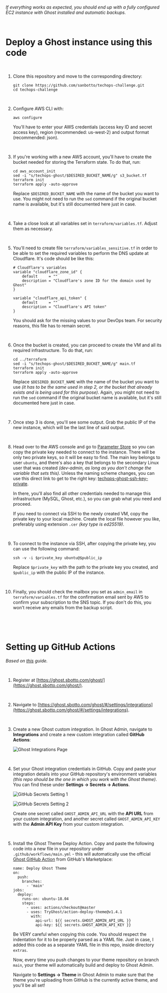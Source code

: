 _If everything works as expected, you should end up with a fully configured EC2 instance with Ghost installed and automatic backups._

&#x200B;

# Deploy a Ghost instance using this code

&#x200B;

1. Clone this repository and move to the corresponding directory:

	```
	git clone https://github.com/sanbotto/techops-challenge.git
	cd techops-challenge
	```

&#x200B;

2. Configure AWS CLI with:

	```
	aws configure
	```
	
	You'll have to enter your AWS credentials (access key ID and secret access key), region (recommended: us-west-2) and output format (recommended: json).

&#x200B;

3. If you're working with a new AWS account, you'll have to create the bucket needed for storing the Terraform state. To do that, run:

	```
	cd aws_account_init
	sed -i "s/techops-ghost/$DESIRED_BUCKET_NAME/g" s3_bucket.tf
	terraform init
	terraform apply -auto-approve
	```

	Replace `$DESIRED_BUCKET_NAME` with the name of the bucket you want to use. You might not need to run the `sed` command if the original bucket name is available, but it's still documented here just in case.

&#x200B;

4. Take a close look at all variables set in `terraform/variables.tf`. Adjust them as necessary.

&#x200B;

5. You'll need to create file `terraform/variables_sensitive.tf` in order to be able to set the required variables to perform the DNS update at Cloudflare. It's code should be like this:

	```
	# Cloudflare's variables
	variable "cloudflare_zone_id" {
		default     = ""
		description = "Cloudflare's zone ID for the domain used by Ghost"
	}

	variable "cloudflare_api_token" {
		default     = ""
		description = "Cloudflare's API token"
	}
	```

	You should ask for the missing values to your DevOps team. For security reasons, this file has to remain secret.

&#x200B;

6. Once the bucket is created, you can proceed to create the VM and all its required infrastructure. To do that, run:

	```
	cd ../terraform
	sed -i "s/techops-ghost/$DESIRED_BUCKET_NAME/g" main.tf
	terraform init
	terraform apply -auto-approve
	```

	Replace `$DESIRED_BUCKET_NAME` with the name of the bucket you want to use _(it has to be the same used in step 2, or the bucket that already exists and is being used for this purpose)_. Again, you might not need to run the `sed` command if the original bucket name is available, but it's still documented here just in case.

&#x200B;

7. Once step 3 is done, you'll see some output. Grab the public IP of the new instance, which will be the last line of said output.

&#x200B;

8. Head over to the AWS console and go to [Parameter Store](https://us-west-2.console.aws.amazon.com/systems-manager/parameters/?region=us-west-2&tab=Table) so you can copy the private key needed to connect to the instance. There will be only two private keys, so it will be easy to find. The main key belongs to user `ubuntu`, and there's also a key that belongs to the secondary Linux user that was created _(dev-admin, as long as you don't change the variable that sets this)_. Unless the naming scheme changes, you can use this direct link to get to the right key: [techops-ghost-ssh-key-private](https://us-west-2.console.aws.amazon.com/systems-manager/parameters/techops-ghost/techops-ghost-ssh-key-private/description?region=us-west-2&tab=Table).

	In there, you'll also find all other credentials needed to manage this infrastructure (MySQL, Ghost, etc.), so you can grab what you need and proceed.

	If you need to connect via SSH to the newly created VM, copy the private key to your local machine. Create the local file however you like, preferably using extension `.cer` _(key type is ed25519)_.

&#x200B;

9. To connect to the instance via SSH, after copying the private key, you can use the following command:

	```
	ssh -v -i $private_key ubuntu@$public_ip
	```

	Replace `$private_key` with the path to the private key you created, and `$public_ip` with the public IP of the instance.

&#x200B;

10. Finally, you should check the mailbox you set as `admin_email` in `terraform/variables.tf` for the confirmation email sent by AWS to confirm your subscription to the SNS topic. If you don't do this, you won't receive any emails from the backup script.

&#x200B;

&#x200B;

# Setting up GitHub Actions

_Based on [this](https://ghost.org/integrations/github/) guide._

&#x200B;

1. Register at [https://ghost.sbotto.com/ghost/](https://ghost.sbotto.com/ghost/).

&#x200B;

2. Navigate to [https://ghost.sbotto.com/ghost/#/settings/integrations](https://ghost.sbotto.com/ghost/#/settings/integrations).

&#x200B;

3. Create a new Ghost custom integration. In Ghost Admin, navigate to **Integrations** and create a new custom integration called **GitHub Actions**:

	![Ghost Integrations Page](https://techops-challenge.sbotto.workers.dev/ghost-integrations.png)

&#x200B;

4. Set your Ghost integration credentials in GitHub. Copy and paste your integration details into your GitHub repository's environment variables _(this repo should be the one in which you work with the Ghost theme)_. You can find these under **Settings → Secrets → Actions**.

	![GitHub Secrets Setting 1](https://techops-challenge.sbotto.workers.dev/github-actions-secrets-1.png)

	![GitHub Secrets Setting 2](https://techops-challenge.sbotto.workers.dev/github-actions-secrets-2.png)

	Create one secret called `GHOST_ADMIN_API_URL` with the **API URL** from your custom integration, and another secret called `GHOST_ADMIN_API_KEY` with the **Admin API Key** from your custom integration.

&#x200B;

5. Install the Ghost Theme Deploy Action. Copy and paste the following code into a new file in your repository under `.github/workflows/main.yml` - this will automatically use the official [Ghost GitHub Action](https://github.com/marketplace/actions/deploy-ghost-theme) from GitHub's Marketplace:

	```
	name: Deploy Ghost Theme
	on:
	  push:
	    branches:
	      - 'main'
	jobs:
	  deploy:
	    runs-on: ubuntu-18.04
	    steps:
	      - uses: actions/checkout@master
	      - uses: TryGhost/action-deploy-theme@v1.4.1
	        with:
	          api-url: ${{ secrets.GHOST_ADMIN_API_URL }}
	          api-key: ${{ secrets.GHOST_ADMIN_API_KEY }}
	```

	Be VERY careful when copying this code. You should respect the indentation for it to be properly parsed as a YAML file. Just in case, I added this code as a separate YAML file in this repo, inside directory `extras`.

	Now, every time you push changes to your theme repository on branch `main`, your theme will automatically build and deploy to Ghost Admin.

	Navigate to **Settings → Theme** in Ghost Admin to make sure that the theme you're uploading from GitHub is the currently active theme, and you'll be all set!
